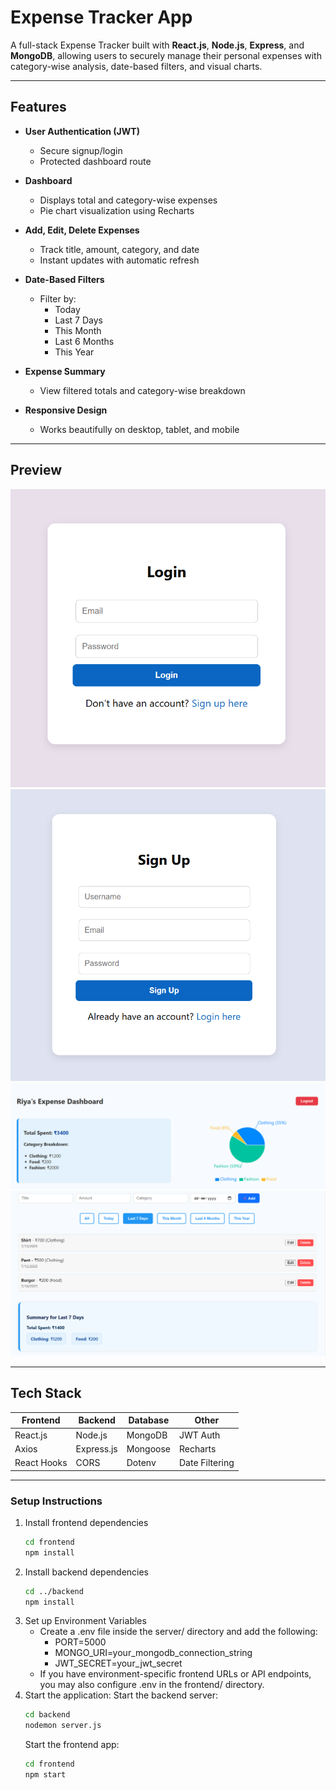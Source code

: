 # Expense Tracker App

A full-stack Expense Tracker built with **React.js**, **Node.js**, **Express**, and **MongoDB**, allowing users to securely manage their personal expenses with category-wise analysis, date-based filters, and visual charts.

---

## Features

- **User Authentication (JWT)**
  - Secure signup/login
  - Protected dashboard route

- **Dashboard**
  - Displays total and category-wise expenses
  - Pie chart visualization using Recharts

- **Add, Edit, Delete Expenses**
  - Track title, amount, category, and date
  - Instant updates with automatic refresh

- **Date-Based Filters**
  - Filter by:
    - Today
    - Last 7 Days
    - This Month
    - Last 6 Months
    - This Year

- **Expense Summary**
  - View filtered totals and category-wise breakdown

- **Responsive Design**
  - Works beautifully on desktop, tablet, and mobile

---
## Preview

![Login Page](./login%20page.png)
![Signup Page](./signup.png)
![Dashboard](./dashboard.png)
![Expense List](./Expense%20list.png)

---

## Tech Stack

| Frontend         | Backend        | Database   | Other          |
|------------------|----------------|------------|----------------|
| React.js         | Node.js        | MongoDB    | JWT Auth       |
| Axios            | Express.js     | Mongoose   | Recharts       |
| React Hooks      | CORS           | Dotenv     | Date Filtering |

---

### Setup Instructions

1. Install frontend dependencies
   ```bash
   cd frontend
   npm install
   ```
2. Install backend dependencies
   ```bash
   cd ../backend
   npm install
   ```
3. Set up Environment Variables
     - Create a .env file inside the server/ directory and add the following:
       - PORT=5000
       - MONGO_URI=your_mongodb_connection_string
       - JWT_SECRET=your_jwt_secret
     - If you have environment-specific frontend URLs or API endpoints, you may also configure .env in the frontend/ directory.
4. Start the application:
     Start the backend server:
     ```bash
     cd backend
     nodemon server.js
     ```
     Start the frontend app:
     ```bash
     cd frontend 
     npm start
     ```
